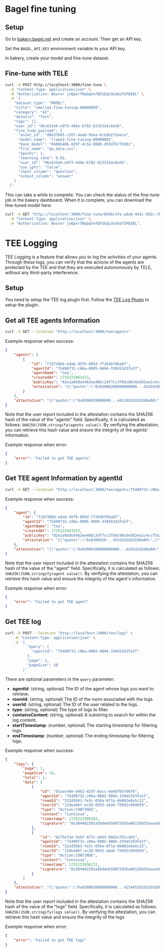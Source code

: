 # Bagel fine tuning

## Setup

Go to [bakery.bagel.net](https://bakery.bagel.net) and create an account. Then get an API key.

Set the `BAGEL_API_KEY` environment variable to your API key.

In bakery, create your model and fine-tune dataset.

## Fine-tune with TELE

```bash
curl -X POST http://localhost:3000/fine-tune \
  -H "Content-Type: application/json" \
  -H "Authorization: Bearer jvBpxrTNqGqhnfQhSEqCdsG6aTSP8IBL" \
  -d '{
    "dataset_type": "MODEL",
    "title": "smollm2-fine-tuning-00000099",
    "category": "AI",
    "details": "Test",
    "tags": [],
    "user_id": "96c633e6-e973-446e-b782-6235324c0a56",
    "fine_tune_payload": {
      "asset_id": "d0a3f665-c207-4ee6-9daa-0cbdb272eeca",
      "model_name": "llama3-fine-tuning-00000001",
      "base_model": "0488b40b-829f-4c3a-9880-d55d76775dd1",
      "file_name": "qa_data.csv",
      "epochs": 1,
      "learning_rate": 0.01,
      "user_id": "96c633e6-e973-446e-b782-6235324c0a56",
      "use_ipfs": "false",
      "input_column": "question",
      "output_column": "answer"
    }
  }'
```

This can take a while to complete. You can check the status of the fine-tune job in the bakery dashboard. When it is complete, you can download the fine-tuned model here:

```bash
curl -X GET "http://localhost:3000/fine-tune/8566c47a-ada8-441c-95bc-7bb07656c4c1" \
  -H "Content-Type: application/json" \
  -H "Authorization: Bearer jvBpxrTNqGqhnfQhSEqCdsG6aTSP8IBL".
```

# TEE Logging

TEE Logging is a feature that allows you to log the activities of your agents. Through these logs, you can verify that the actions of the agents are protected by the TEE and that they are executed autonomously by TELE, without any third-party interference.

## Setup

You need to setup the TEE log plugin first. Follow the [TEE Log Plugin](../plugin-tee-log/README.md) to setup the plugin.

## Get all TEE agents Information

```bash
curl -X GET --location "http://localhost:3000/tee/agents"
```

Example response when success:

```json
{
    "agents": [
        {
            "id": "f18738bb-edab-45f6-805d-7f26dbfdba87",
            "agentId": "75490f32-c06a-0005-9804-339453d3fe2f",
            "agentName": "tea",
            "createdAt": 1735222963153,
            "publicKey": "02e1a9dde5462ee40bc2df7cc3f0dc88c6e582ea1c4ccf5a30e9dd7fbed736b0fe",
            "attestation": "{\"quote\":\"0x03000200000000000...d2d2d2d0a00\",\"timestamp\":1735222963152}"
        }
    ],
    "attestation": "{\"quote\":\"0x0300020000000...4452d2d2d2d2d0a00\",\"timestamp\":1735223101255}"
}
```

Note that the user report included in the attestation contains the SHA256 hash of the value of the "agents" field. Specifically, it is calculated as follows: `SHA256(JSON.stringify(agents value))`. By verifying the attestation, you can retrieve this hash value and ensure the integrity of the agents' information.


Example response when error:

```json
{
    "error": "Failed to get TEE agents"
}
```

## Get TEE agent Information by agentId

```bash
curl -X GET --location "http://localhost:3000/tee/agents/75490f32-c06a-0005-9804-339453d3fe2f"
```

Example response when success:

```json
{
    "agent": {
        "id": "f18738bb-edab-45f6-805d-7f26dbfdba87",
        "agentId": "75490f32-c06a-0005-9804-339453d3fe2f",
        "agentName": "tea",
        "createdAt": 1735222963153,
        "publicKey": "02e1a9dde5462ee40bc2df7cc3f0dc88c6e582ea1c4ccf5a30e9dd7fbed736b0fe",
        "attestation": "{\"quote\":\"0x0300020...452d2d2d2d2d0a00\",\"timestamp\":1735222963152}"
    },
    "attestation": "{\"quote\":\"0x03000200000000000...d2d2d2d2d0a00\",\"timestamp\":1735223294916}"
}
```

Note that the user report included in the attestation contains the SHA256 hash of the value of the "agent" field. Specifically, it is calculated as follows: `SHA256(JSON.stringify(agent value))`. By verifying the attestation, you can retrieve this hash value and ensure the integrity of the agent's information.

Example response when error:

```json
{
    "error": "Failed to get TEE agent"
}
```

## Get TEE log

```bash
curl -X POST --location "http://localhost:3000/tee/logs" \
    -H "Content-Type: application/json" \
    -d '{
          "query": {
            "agentId": "75490f32-c06a-0005-9804-339453d3fe2f"
          },
          "page": 1,
          "pageSize": 10
        }'
```

There are optional parameters in the `query` parameter:

- **agentId**: (string, optional) The ID of the agent whose logs you want to retrieve.
- **roomId**: (string, optional) The ID of the room associated with the logs.
- **userId**: (string, optional) The ID of the user related to the logs.
- **type**: (string, optional) The type of logs to filter.
- **containsContent**: (string, optional) A substring to search for within the log content.
- **startTimestamp**: (number, optional) The starting timestamp for filtering logs.
- **endTimestamp**: (number, optional) The ending timestamp for filtering logs.


Example response when success:

```json
{
    "logs": {
        "page": 1,
        "pageSize": 10,
        "total": 2,
        "data": [
            {
                "id": "01aac44e-d482-42df-8acc-6e6bfbb798f0",
                "agentId": "75490f32-c06a-0005-9804-339453d3fe2f",
                "roomId": "322d5683-fe3c-056a-8f1a-6b002e0a5c22",
                "userId": "12dea96f-ec20-0935-a6ab-75692c994959",
                "type": "Action:CONTINUE",
                "content": "Continue",
                "timestamp": 1735222998263,
                "signature": "0x304402201a5bd4eb5807293ba0612b835eaaa56742c04603dbe08e3c7d247cdae3dc4b6f022034a165e1d63f1d58cb0976f615f6acd052f5e11154cef76d7c14c8ba99249833"
            },
            {
                "id": "6275e742-3ebf-477c-ab45-99d2c701c4b5",
                "agentId": "75490f32-c06a-0005-9804-339453d3fe2f",
                "roomId": "322d5683-fe3c-056a-8f1a-6b002e0a5c22",
                "userId": "12dea96f-ec20-0935-a6ab-75692c994959",
                "type": "Action:CONTINUE",
                "content": "Continue",
                "timestamp": 1735223036272,
                "signature": "0x304402201a5bd4eb5807293ba0612b835eaaa56742c04603dbe08e3c7d247cdae3dc4b6f022034a165e1d63f1d58cb0976f615f6acd052f5e11154cef76d7c14c8ba99249833"
            }
        ]
    },
    "attestation": "{\"quote\":\"0x0300020000000000...4154452d2d2d2d2d0a00\",\"timestamp\":1735223364956}"
}
```

Note that the user report included in the attestation contains the SHA256 hash of the value of the "logs" field. Specifically, it is calculated as follows: `SHA256(JSON.stringify(logs value))`. By verifying the attestation, you can retrieve this hash value and ensure the integrity of the logs

Example response when error:

```json
{
    "error": "Failed to get TEE logs"
}
```